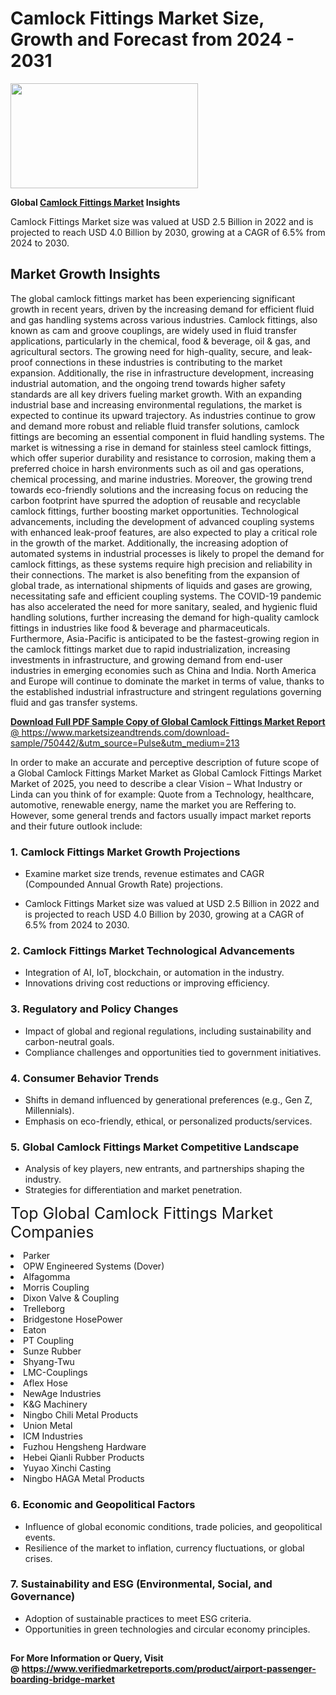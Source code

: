 <H1>Camlock Fittings Market Size, Growth and Forecast from 2024 - 2031</H1><img class="aligncenter size-medium wp-image-584254" src="https://thirdeyenews.in/wp-content/uploads/2024/09/Global-Market-Research-300x168.jpeg" alt="" width="300" height="168" /><p><strong>Global&nbsp;<a href="https://www.marketsizeandtrends.com/download-sample/750442/&amp;utm_source=Pulse&amp;utm_medium=213">Camlock Fittings Market</a> Insights</strong></p><p>Camlock Fittings Market size was valued at USD 2.5 Billion in 2022 and is projected to reach USD 4.0 Billion by 2030, growing at a CAGR of 6.5% from 2024 to 2030.</p><p><h2>Market Growth Insights</h2> The global camlock fittings market has been experiencing significant growth in recent years, driven by the increasing demand for efficient fluid and gas handling systems across various industries. Camlock fittings, also known as cam and groove couplings, are widely used in fluid transfer applications, particularly in the chemical, food & beverage, oil & gas, and agricultural sectors. The growing need for high-quality, secure, and leak-proof connections in these industries is contributing to the market expansion. Additionally, the rise in infrastructure development, increasing industrial automation, and the ongoing trend towards higher safety standards are all key drivers fueling market growth. With an expanding industrial base and increasing environmental regulations, the market is expected to continue its upward trajectory. <a href="download-sample-link"></a> As industries continue to grow and demand more robust and reliable fluid transfer solutions, camlock fittings are becoming an essential component in fluid handling systems. The market is witnessing a rise in demand for stainless steel camlock fittings, which offer superior durability and resistance to corrosion, making them a preferred choice in harsh environments such as oil and gas operations, chemical processing, and marine industries. Moreover, the growing trend towards eco-friendly solutions and the increasing focus on reducing the carbon footprint have spurred the adoption of reusable and recyclable camlock fittings, further boosting market opportunities. Technological advancements, including the development of advanced coupling systems with enhanced leak-proof features, are also expected to play a critical role in the growth of the market. Additionally, the increasing adoption of automated systems in industrial processes is likely to propel the demand for camlock fittings, as these systems require high precision and reliability in their connections. The market is also benefiting from the expansion of global trade, as international shipments of liquids and gases are growing, necessitating safe and efficient coupling systems. The COVID-19 pandemic has also accelerated the need for more sanitary, sealed, and hygienic fluid handling solutions, further increasing the demand for high-quality camlock fittings in industries like food & beverage and pharmaceuticals. Furthermore, Asia-Pacific is anticipated to be the fastest-growing region in the camlock fittings market due to rapid industrialization, increasing investments in infrastructure, and growing demand from end-user industries in emerging economies such as China and India. North America and Europe will continue to dominate the market in terms of value, thanks to the established industrial infrastructure and stringent regulations governing fluid and gas transfer systems. <a href="get-more-link"></p><p><span class=""><strong>Download Full PDF Sample Copy of Global Camlock Fittings Market Report</strong> @ <a href="https://www.marketsizeandtrends.com/download-sample/750442/&amp;utm_source=Pulse&amp;utm_medium=213" target="_blank">https://www.marketsizeandtrends.com/download-sample/750442/&amp;utm_source=Pulse&amp;utm_medium=213</a></span></p><p>In order to make an accurate and perceptive description of future scope of a Global&nbsp;Camlock Fittings Market Market as Global&nbsp;Camlock Fittings Market Market of 2025, you need to describe a clear Vision &ndash; What Industry or Linda can you think of for example: Quote from a Technology, healthcare, automotive, renewable energy, name the market you are Reffering to. However, some general trends and factors usually impact market reports and their future outlook include:</p><h3>1.&nbsp;<strong>Camlock Fittings Market Growth Projections</strong></h3><ul><li>Examine market size trends, revenue estimates and CAGR (Compounded Annual Growth Rate) projections.</li><li><p>Camlock Fittings Market size was valued at USD 2.5 Billion in 2022 and is projected to reach USD 4.0 Billion by 2030, growing at a CAGR of 6.5% from 2024 to 2030.</p></li></ul><h3>2.&nbsp;<strong>Camlock Fittings Market Technological Advancements</strong></h3><ul><li>Integration of AI, IoT, blockchain, or automation in the industry.</li><li>Innovations driving cost reductions or improving efficiency.</li></ul><h3>3.&nbsp;<strong>Regulatory and Policy Changes</strong></h3><ul><li>Impact of global and regional regulations, including sustainability and carbon-neutral goals.</li><li>Compliance challenges and opportunities tied to government initiatives.</li></ul><h3>4.&nbsp;<strong>Consumer Behavior Trends</strong></h3><ul><li>Shifts in demand influenced by generational preferences (e.g., Gen Z, Millennials).</li><li>Emphasis on eco-friendly, ethical, or personalized products/services.</li></ul><h3>5.&nbsp;<strong>Global Camlock Fittings Market Competitive Landscape</strong></h3><ul><li>Analysis of key players, new entrants, and partnerships shaping the industry.</li><li>Strategies for differentiation and market penetration.</li></ul><p data-pm-slice="1 1 []"><span style="color: inherit; font-family: inherit; font-size: 25px;">Top Global Camlock Fittings Market Companies</span></p><div class="" data-test-id=""><p><li>Parker</li><li> OPW Engineered Systems (Dover)</li><li> Alfagomma</li><li> Morris Coupling</li><li> Dixon Valve & Coupling</li><li> Trelleborg</li><li> Bridgestone HosePower</li><li> Eaton</li><li> PT Coupling</li><li> Sunze Rubber</li><li> Shyang-Twu</li><li> LMC-Couplings</li><li> Aflex Hose</li><li> NewAge Industries</li><li> K&G Machinery</li><li> Ningbo Chili Metal Products</li><li> Union Metal</li><li> ICM Industries</li><li> Fuzhou Hengsheng Hardware</li><li> Hebei Qianli Rubber Products</li><li> Yuyao Xinchi Casting</li><li> Ningbo HAGA Metal Products</li></p></div><h3>6.&nbsp;<strong>Economic and Geopolitical Factors</strong></h3><ul><li>Influence of global economic conditions, trade policies, and geopolitical events.</li><li>Resilience of the market to inflation, currency fluctuations, or global crises.</li></ul><h3>7.&nbsp;<strong>Sustainability and ESG (Environmental, Social, and Governance)</strong></h3><ul><li>Adoption of sustainable practices to meet ESG criteria.</li><li>Opportunities in green technologies and circular economy principles.</li></ul><h2><strong style="font-size: 14px;">For More Information or Query, Visit @&nbsp;</strong><a style="background-color: #ffffff; font-size: 14px;" href="https://www.marketsizeandtrends.com/report/camlock-fittings-market/" target="_blank">https://www.verifiedmarketreports.com/product/airport-passenger-boarding-bridge-market</a></h2>
